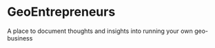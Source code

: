 GeoEntrepreneurs
================

A place to document thoughts and insights into running your own geo-business
